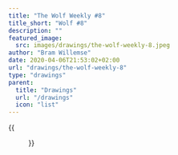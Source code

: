 ```yaml
---
title: "The Wolf Weekly #8"
title_short: "Wolf #8"
description: ""
featured_image:
  src: images/drawings/the-wolf-weekly-8.jpeg
author: "Bram Willemse"
date: 2020-04-06T21:53:02+02:00
url: "drawings/the-wolf-weekly-8"
type: "drawings"
parent:
  title: "Drawings"
  url: "/drawings"
  icon: "list"
---
```


{{<figure src="images/drawings/the-wolf-weekly-8.jpeg" width="1037" height="1037">}}